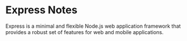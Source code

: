 # Express Notes

Express is a minimal and flexible Node.js web application framework that
provides a robust set of features for web and mobile applications.
